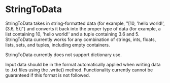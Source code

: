 # StringToData
StringToData takes in string-formatted data (for example, "[10, 'hello world!', (3.6, 5)]") and converts it back into the proper
type of data (for example, a list containing 10, 'hello world!' and a tuple containing 3.6 and 5. StringToData currently works
for any combination of strings, ints, floats, lists, sets, and tuples, including empty containers.

StringToData currently does not support dictionary use.

Input data should be in the format automatically applied when writing data to .txt files using the .write() method.
Functionality currently cannot be guaranteed if this format is not followed.
